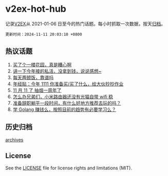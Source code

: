 # v2ex-hot-hub

 记录[V2EX](https://www.v2ex.com/)从 2021-01-06 日至今的热门话题。每小时抓取一次数据，按天[归档](archives)。

`更新时间：2024-11-11 20:03:10 +0800`

## 热议话题

1. [买了个一楼花园，真是糟心啊](https://www.v2ex.com/t/1088412)
1. [讲一下今年接的私活，没拿到钱，说说感想~](https://www.v2ex.com/t/1088302)
1. [每天两顿饭，靠谱吗](https://www.v2ex.com/t/1088343)
1. [年经贴：今年 1111 你准备买/买了什么，给大伙抄抄作业](https://www.v2ex.com/t/1088478)
1. [11 月 11 了 抽烟一周年了](https://www.v2ex.com/t/1088416)
1. [怎么办兄弟们，小米路由器还没有光猫自带 wifi 稳](https://www.v2ex.com/t/1088345)
1. [准备辞职躺平一段时间，有什么好地方推荐去玩的吗？](https://www.v2ex.com/t/1088369)
1. [学 Golang 赚钱么，按照目前的趋势有必要学习么？](https://www.v2ex.com/t/1088370)

## 历史归档

[archives](archives)

## License

See the [LICENSE](LICENSE) file for license rights and limitations (MIT).
